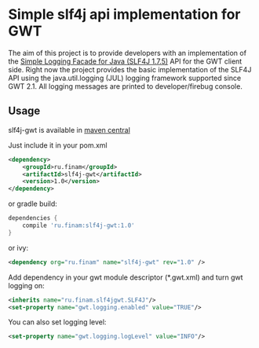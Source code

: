 Simple slf4j api implementation for GWT
===

The aim of this project is to provide developers with an implementation
of the [Simple Logging Facade for Java (SLF4J 1.7.5)](http://www.slf4j.org/) API for the GWT client side. Right now the project provides
the basic implementation of the SLF4J API using the java.util.logging (JUL)
logging framework supported since GWT 2.1. All logging messages are printed to developer/firebug console.

Usage
---
slf4j-gwt is available in [maven central](http://search.maven.org/#artifactdetails%7Cru.finam%7Cslf4j-gwt%7C1.0%7Cjar)

Just include it in your pom.xml
```xml
<dependency>
    <groupId>ru.finam</groupId>
    <artifactId>slf4j-gwt</artifactId>
    <version>1.0</version>
</dependency>
```
or gradle build:
```groovy
dependencies {
    compile 'ru.finam:slf4j-gwt:1.0'
}
```

or ivy:
```xml
<dependency org="ru.finam" name="slf4j-gwt" rev="1.0" />
```

Add dependency in your gwt module descriptor (*.gwt.xml)
and turn gwt logging on:
```xml
<inherits name="ru.finam.slf4jgwt.SLF4J"/>
<set-property name="gwt.logging.enabled" value="TRUE"/>
```

You can also set logging level:
```xml
<set-property name="gwt.logging.logLevel" value="INFO"/>
```

